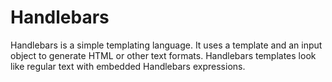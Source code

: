 # Handlebars
Handlebars is a simple templating language. It uses a template and an input object to generate HTML or other text formats. Handlebars templates look like regular text with embedded Handlebars expressions.
